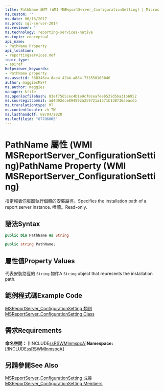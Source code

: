 ```yaml
---
title: PathName 屬性 (WMI MSReportServer_ConfigurationSetting) | Microsoft Docs
ms.custom: ''
ms.date: 06/13/2017
ms.prod: sql-server-2014
ms.reviewer: ''
ms.technology: reporting-services-native
ms.topic: conceptual
api_name:
- PathName Property
api_location:
- reportingservices.mof
topic_type:
- apiref
helpviewer_keywords:
- PathName property
ms.assetid: 368346ea-8ae4-42b4-a884-733558103046
author: maggiesMSFT
ms.author: maggies
manager: kfile
ms.openlocfilehash: 83ef7565cec4b1e9cf0ceafeeb539d5ba31b6952
ms.sourcegitcommit: ad4d92dce894592a259721a1571b1d8736abacdb
ms.translationtype: MT
ms.contentlocale: zh-TW
ms.lasthandoff: 08/04/2020
ms.locfileid: "87706005"
---
```

# <a name="pathname-property-wmi-msreportserver_configurationsetting"></a><span data-ttu-id="66c5f-102">PathName 屬性 (WMI MSReportServer_ConfigurationSetting)</span><span class="sxs-lookup"><span data-stu-id="66c5f-102">PathName Property (WMI MSReportServer_ConfigurationSetting)</span></span>
  <span data-ttu-id="66c5f-103">指定報表伺服器執行個體的安裝路徑。</span><span class="sxs-lookup"><span data-stu-id="66c5f-103">Specifies the installation path of a report server instance.</span></span> <span data-ttu-id="66c5f-104">唯讀。</span><span class="sxs-lookup"><span data-stu-id="66c5f-104">Read-only.</span></span>  
  
## <a name="syntax"></a><span data-ttu-id="66c5f-105">語法</span><span class="sxs-lookup"><span data-stu-id="66c5f-105">Syntax</span></span>  
  
```vb  
public Dim PathName As String  
```  
  
```csharp  
public string PathName;  
```  
  
## <a name="property-values"></a><span data-ttu-id="66c5f-106">屬性值</span><span class="sxs-lookup"><span data-stu-id="66c5f-106">Property Values</span></span>  
 <span data-ttu-id="66c5f-107">代表安裝路徑的 `String` 物件</span><span class="sxs-lookup"><span data-stu-id="66c5f-107">A `String` object that represents the installation path.</span></span>  
  
## <a name="example-code"></a><span data-ttu-id="66c5f-108">範例程式碼</span><span class="sxs-lookup"><span data-stu-id="66c5f-108">Example Code</span></span>  
 [<span data-ttu-id="66c5f-109">MSReportServer_ConfigurationSetting 類別</span><span class="sxs-lookup"><span data-stu-id="66c5f-109">MSReportServer_ConfigurationSetting Class</span></span>](msreportserver-configurationsetting-class.md)  
  
## <a name="requirements"></a><span data-ttu-id="66c5f-110">需求</span><span class="sxs-lookup"><span data-stu-id="66c5f-110">Requirements</span></span>  
 <span data-ttu-id="66c5f-111">**命名空間：** [!INCLUDE[ssRSWMInmspcA](../../includes/ssrswminmspca-md.md)]</span><span class="sxs-lookup"><span data-stu-id="66c5f-111">**Namespace:** [!INCLUDE[ssRSWMInmspcA](../../includes/ssrswminmspca-md.md)]</span></span>  
  
## <a name="see-also"></a><span data-ttu-id="66c5f-112">另請參閱</span><span class="sxs-lookup"><span data-stu-id="66c5f-112">See Also</span></span>  
 [<span data-ttu-id="66c5f-113">MSReportServer_ConfigurationSetting 成員</span><span class="sxs-lookup"><span data-stu-id="66c5f-113">MSReportServer_ConfigurationSetting Members</span></span>](msreportserver-configurationsetting-members.md)  
  
  

